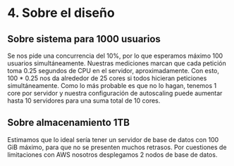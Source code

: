 # 4. Sobre el diseño

## Sobre sistema para 1000 usuarios

Se nos pide una concurrencia del 10%, por lo que esperamos máximo 100 usuarios simultáneamente. Nuestras mediciones marcan que cada petición toma 0.25 segundos de CPU en el servidor, aproximadamente. Con esto, 100 * 0.25 nos da alrededor de 25 cores si todos hicieran peticiones simultáneamente. Como lo más probable es que no lo hagan, tenemos 1 core por servidor y nuestra configuración de autoscaling puede aumentar hasta 10 servidores para una suma total de 10 cores.

## Sobre almacenamiento 1TB

Estimamos que lo ideal sería tener un servidor de base de datos con 100 GiB máximo, para que no se presenten muchos retrasos. Por cuestiones de limitaciones con AWS nosotros desplegamos 2 nodos de base de datos.

